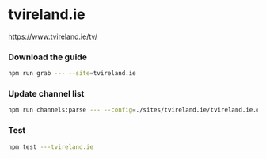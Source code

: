 # tvireland.ie

https://www.tvireland.ie/tv/

### Download the guide

```sh
npm run grab --- --site=tvireland.ie
```

### Update channel list

```sh
npm run channels:parse --- --config=./sites/tvireland.ie/tvireland.ie.config.js --output=./sites/tvireland.ie/tvireland.ie.channels.xml
```

### Test

```sh
npm test ---tvireland.ie
```
